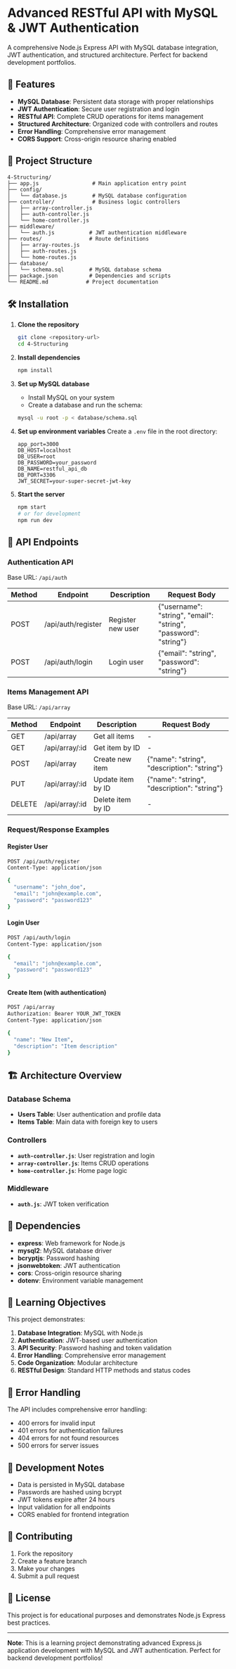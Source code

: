 # Advanced RESTful API with MySQL & JWT Authentication

A comprehensive Node.js Express API with MySQL database integration, JWT authentication, and structured architecture. Perfect for backend development portfolios.

## 🚀 Features

* **MySQL Database**: Persistent data storage with proper relationships
* **JWT Authentication**: Secure user registration and login
* **RESTful API**: Complete CRUD operations for items management
* **Structured Architecture**: Organized code with controllers and routes
* **Error Handling**: Comprehensive error management
* **CORS Support**: Cross-origin resource sharing enabled

## 📁 Project Structure

```
4-Structuring/
├── app.js                 # Main application entry point
├── config/
│   └── database.js        # MySQL database configuration
├── controller/            # Business logic controllers
│   ├── array-controller.js
│   ├── auth-controller.js
│   └── home-controller.js
├── middleware/
│   └── auth.js           # JWT authentication middleware
├── routes/               # Route definitions
│   ├── array-routes.js
│   ├── auth-routes.js
│   └── home-routes.js
├── database/
│   └── schema.sql        # MySQL database schema
├── package.json          # Dependencies and scripts
└── README.md            # Project documentation
```

## 🛠️ Installation

1. **Clone the repository**
   ```bash
   git clone <repository-url>
   cd 4-Structuring
   ```

2. **Install dependencies**
   ```bash
   npm install
   ```

3. **Set up MySQL database**
   - Install MySQL on your system
   - Create a database and run the schema:
   ```bash
   mysql -u root -p < database/schema.sql
   ```

4. **Set up environment variables**
   Create a `.env` file in the root directory:
   ```
   app_port=3000
   DB_HOST=localhost
   DB_USER=root
   DB_PASSWORD=your_password
   DB_NAME=restful_api_db
   DB_PORT=3306
   JWT_SECRET=your-super-secret-jwt-key
   ```

5. **Start the server**
   ```bash
   npm start
   # or for development
   npm run dev
   ```

## 📡 API Endpoints

### Authentication API

Base URL: `/api/auth`

| Method | Endpoint       | Description             | Request Body       |
| ------ | -------------- | ----------------------- | ------------------ |
| POST   | /api/auth/register | Register new user   | {"username": "string", "email": "string", "password": "string"} |
| POST   | /api/auth/login | Login user        | {"email": "string", "password": "string"} |

### Items Management API

Base URL: `/api/array`

| Method | Endpoint       | Description             | Request Body       |
| ------ | -------------- | ----------------------- | ------------------ |
| GET    | /api/array     | Get all items          | -                 |
| GET    | /api/array/:id | Get item by ID         | -                 |
| POST   | /api/array     | Create new item        | {"name": "string", "description": "string"} |
| PUT    | /api/array/:id | Update item by ID      | {"name": "string", "description": "string"} |
| DELETE | /api/array/:id | Delete item by ID      | -                 |

### Request/Response Examples

#### Register User
```bash
POST /api/auth/register
Content-Type: application/json

{
  "username": "john_doe",
  "email": "john@example.com",
  "password": "password123"
}
```

#### Login User
```bash
POST /api/auth/login
Content-Type: application/json

{
  "email": "john@example.com",
  "password": "password123"
}
```

#### Create Item (with authentication)
```bash
POST /api/array
Authorization: Bearer YOUR_JWT_TOKEN
Content-Type: application/json

{
  "name": "New Item",
  "description": "Item description"
}
```

## 🏗️ Architecture Overview

### Database Schema
- **Users Table**: User authentication and profile data
- **Items Table**: Main data with foreign key to users

### Controllers
- **`auth-controller.js`**: User registration and login
- **`array-controller.js`**: Items CRUD operations
- **`home-controller.js`**: Home page logic

### Middleware
- **`auth.js`**: JWT token verification

## 🔧 Dependencies

* **express**: Web framework for Node.js
* **mysql2**: MySQL database driver
* **bcryptjs**: Password hashing
* **jsonwebtoken**: JWT authentication
* **cors**: Cross-origin resource sharing
* **dotenv**: Environment variable management

## 🎯 Learning Objectives

This project demonstrates:

1. **Database Integration**: MySQL with Node.js
2. **Authentication**: JWT-based user authentication
3. **API Security**: Password hashing and token validation
4. **Error Handling**: Comprehensive error management
5. **Code Organization**: Modular architecture
6. **RESTful Design**: Standard HTTP methods and status codes

## 🚨 Error Handling

The API includes comprehensive error handling:

* 400 errors for invalid input
* 401 errors for authentication failures
* 404 errors for not found resources
* 500 errors for server issues

## 📝 Development Notes

* Data is persisted in MySQL database
* Passwords are hashed using bcrypt
* JWT tokens expire after 24 hours
* Input validation for all endpoints
* CORS enabled for frontend integration

## 🤝 Contributing

1. Fork the repository
2. Create a feature branch
3. Make your changes
4. Submit a pull request

## 📄 License

This project is for educational purposes and demonstrates Node.js Express best practices.

---

**Note**: This is a learning project demonstrating advanced Express.js application development with MySQL and JWT authentication. Perfect for backend development portfolios!

